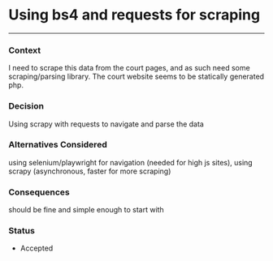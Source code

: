 # Using bs4 and requests for scraping 
---

### Context
I need to scrape this data from the court pages, and as such need some scraping/parsing library. The court website seems to be statically generated php.

### Decision
Using scrapy with requests to navigate and parse the data

### Alternatives Considered
using selenium/playwright for navigation (needed for high js sites), using scrapy (asynchronous, faster for more scraping)

### Consequences
should be fine and simple enough to start with

### Status
- Accepted
